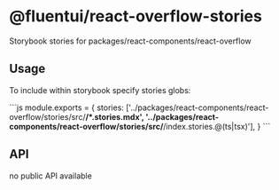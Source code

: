 # @fluentui/react-overflow-stories

Storybook stories for packages/react-components/react-overflow

## Usage

To include within storybook specify stories globs:

\`\`\`js
module.exports = {
stories: ['../packages/react-components/react-overflow/stories/src/**/*.stories.mdx', '../packages/react-components/react-overflow/stories/src/**/index.stories.@(ts|tsx)'],
}
\`\`\`

## API

no public API available
